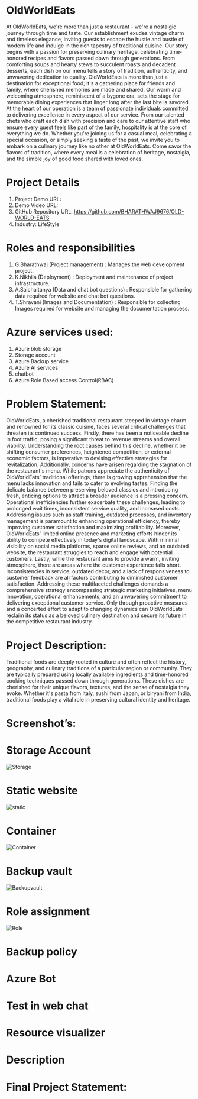 # OldWorldEats
At OldWorldEats, we're more than just a restaurant - we're a nostalgic journey through time and taste. Our establishment exudes vintage charm and timeless elegance, inviting guests to escape the hustle and bustle of modern life and indulge in the rich tapestry of traditional cuisine. Our story begins with a passion for preserving culinary heritage, celebrating time-honored recipes and flavors passed down through generations. From comforting soups and hearty stews to succulent roasts and decadent desserts, each dish on our menu tells a story of tradition, authenticity, and unwavering dedication to quality. OldWorldEats is more than just a destination for exceptional food; it's a gathering place for friends and family, where cherished memories are made and shared. Our warm and welcoming atmosphere, reminiscent of a bygone era, sets the stage for memorable dining experiences that linger long after the last bite is savored.  At the heart of our operation is a team of passionate individuals committed to delivering excellence in every aspect of our service. From our talented chefs who craft each dish with precision and care to our attentive staff who ensure every guest feels like part of the family, hospitality is at the core of everything we do. Whether you're joining us for a casual meal, celebrating a special occasion, or simply seeking a taste of the past, we invite you to embark on a culinary journey like no other at OldWorldEats. Come savor the flavors of tradition, where every meal is a celebration of heritage, nostalgia, and the simple joy of good food shared with loved ones.
# Project Details
1. Project Demo URL: 
2. Demo Video URL: 
3. GitHub Repository URL: https://github.com/BHARATHWAJ9676/OLD-WORLD-EATS
4. Industry: LifeStyle 
# Roles and responsibilities
1. G.Bharathwaj (Project management) : Manages the web development project.
2. K.Nikhila (Deployment) : Deployment and maintenance of project infrastructure.
3. A.Saichaitanya (Data and chat bot questions) : Responsible for gathering data required for website and chat bot questions.
4. T.Shravani (Images and Documentation) : Responsible for collecting Images required for website and managing the documentation process.
# Azure services used:
1. Azure blob storage
2. Storage account
3. Azure Backup service
4. Azure AI services
5. chatbot
6. Azure Role Based access Control(RBAC)
# Problem Statement:
OldWorldEats, a cherished traditional restaurant steeped in vintage charm and renowned for its classic cuisine, faces several critical challenges that threaten its continued success. Firstly, there has been a noticeable decline in foot traffic, posing a significant threat to revenue streams and overall viability. Understanding the root causes behind this decline, whether it be shifting consumer preferences, heightened competition, or external economic factors, is imperative to devising effective strategies for revitalization. Additionally, concerns have arisen regarding the stagnation of the restaurant's menu. While patrons appreciate the authenticity of OldWorldEats' traditional offerings, there is growing apprehension that the menu lacks innovation and fails to cater to evolving tastes. Finding the delicate balance between preserving beloved classics and introducing fresh, enticing options to attract a broader audience is a pressing concern. Operational inefficiencies further exacerbate these challenges, leading to prolonged wait times, inconsistent service quality, and increased costs. Addressing issues such as staff training, outdated processes, and inventory management is paramount to enhancing operational efficiency, thereby improving customer satisfaction and maximizing profitability. Moreover, OldWorldEats' limited online presence and marketing efforts hinder its ability to compete effectively in today's digital landscape. With minimal visibility on social media platforms, sparse online reviews, and an outdated website, the restaurant struggles to reach and engage with potential customers. Lastly, while the restaurant aims to provide a warm, inviting atmosphere, there are areas where the customer experience falls short. Inconsistencies in service, outdated decor, and a lack of responsiveness to customer feedback are all factors contributing to diminished customer satisfaction. Addressing these multifaceted challenges demands a comprehensive strategy encompassing strategic marketing initiatives, menu innovation, operational enhancements, and an unwavering commitment to delivering exceptional customer service. Only through proactive measures and a concerted effort to adapt to changing dynamics can OldWorldEats reclaim its status as a beloved culinary destination and secure its future in the competitive restaurant industry.
# Project Description:
Traditional foods are deeply rooted in culture and often reflect the history, geography, and culinary traditions of a particular region or community. They are typically prepared using locally available ingredients and time-honored cooking techniques passed down through generations. These dishes are cherished for their unique flavors, textures, and the sense of nostalgia they evoke. Whether it's pasta from Italy, sushi from Japan, or biryani from India, traditional foods play a vital role in preserving cultural identity and heritage.

# Screenshot’s:
# Storage Account
![Storage](https://github.com/BHARATHWAJ9676/OLD-WORLD-EATS/assets/108009157/bd8c0da4-96f4-4e9f-a35b-ea1b58e709e4)


# Static website
![static](https://github.com/BHARATHWAJ9676/OLD-WORLD-EATS/assets/108009157/2ba84482-ffd1-479b-8e90-5cfacedeeedd)


# Container
![Container](https://github.com/BHARATHWAJ9676/OLD-WORLD-EATS/assets/108009157/9db715c0-3e54-47e8-826a-eb1708289085)


# Backup vault
![Backupvault](https://github.com/BHARATHWAJ9676/OLD-WORLD-EATS/assets/108009157/ad569175-8250-4123-b052-e867cfdd03ed)

# Role assignment
![Role](https://github.com/BHARATHWAJ9676/OLD-WORLD-EATS/assets/108009157/153d1740-4be2-44e9-89d7-c916c3dc8c43)


# Backup policy


# Azure Bot


# Test in web chat


# Resource visualizer


# Description





# Final Project Statement:


